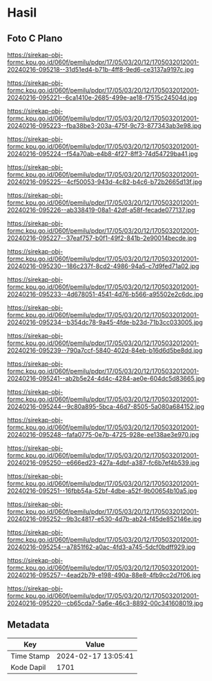# Hasil

## Foto C Plano

https://sirekap-obj-formc.kpu.go.id/060f/pemilu/pdpr/17/05/03/20/12/1705032012001-20240216-095218--31d51ed4-b71b-4ff8-9ed6-ce3137a9197c.jpg

https://sirekap-obj-formc.kpu.go.id/060f/pemilu/pdpr/17/05/03/20/12/1705032012001-20240216-095221--6ca1410e-2685-499e-ae18-f7515c24504d.jpg

https://sirekap-obj-formc.kpu.go.id/060f/pemilu/pdpr/17/05/03/20/12/1705032012001-20240216-095223--fba38be3-203a-475f-9c73-877343ab3e98.jpg

https://sirekap-obj-formc.kpu.go.id/060f/pemilu/pdpr/17/05/03/20/12/1705032012001-20240216-095224--f54a70ab-e4b8-4f27-8ff3-74d54729ba41.jpg

https://sirekap-obj-formc.kpu.go.id/060f/pemilu/pdpr/17/05/03/20/12/1705032012001-20240216-095225--4cf50053-943d-4c82-b4c6-b72b2665d13f.jpg

https://sirekap-obj-formc.kpu.go.id/060f/pemilu/pdpr/17/05/03/20/12/1705032012001-20240216-095226--ab338419-08a1-42df-a58f-fecade077137.jpg

https://sirekap-obj-formc.kpu.go.id/060f/pemilu/pdpr/17/05/03/20/12/1705032012001-20240216-095227--37eaf757-b0f1-49f2-841b-2e90014becde.jpg

https://sirekap-obj-formc.kpu.go.id/060f/pemilu/pdpr/17/05/03/20/12/1705032012001-20240216-095230--186c237f-8cd2-4986-94a5-c7d9fed71a02.jpg

https://sirekap-obj-formc.kpu.go.id/060f/pemilu/pdpr/17/05/03/20/12/1705032012001-20240216-095233--4d678051-4541-4d76-b566-a95502e2c6dc.jpg

https://sirekap-obj-formc.kpu.go.id/060f/pemilu/pdpr/17/05/03/20/12/1705032012001-20240216-095234--b354dc78-9a45-4fde-b23d-71b3cc033005.jpg

https://sirekap-obj-formc.kpu.go.id/060f/pemilu/pdpr/17/05/03/20/12/1705032012001-20240216-095239--790a7ccf-5840-402d-84eb-b16d6d5be8dd.jpg

https://sirekap-obj-formc.kpu.go.id/060f/pemilu/pdpr/17/05/03/20/12/1705032012001-20240216-095241--ab2b5e24-4d4c-4284-ae0e-604dc5d83665.jpg

https://sirekap-obj-formc.kpu.go.id/060f/pemilu/pdpr/17/05/03/20/12/1705032012001-20240216-095244--9c80a895-5bca-46d7-8505-5a080a684152.jpg

https://sirekap-obj-formc.kpu.go.id/060f/pemilu/pdpr/17/05/03/20/12/1705032012001-20240216-095248--fafa0775-0e7b-4725-928e-ee138ae3e970.jpg

https://sirekap-obj-formc.kpu.go.id/060f/pemilu/pdpr/17/05/03/20/12/1705032012001-20240216-095250--e666ed23-427a-4dbf-a387-fc6b7ef4b539.jpg

https://sirekap-obj-formc.kpu.go.id/060f/pemilu/pdpr/17/05/03/20/12/1705032012001-20240216-095251--16fbb54a-52bf-4dbe-a52f-9b00654b10a5.jpg

https://sirekap-obj-formc.kpu.go.id/060f/pemilu/pdpr/17/05/03/20/12/1705032012001-20240216-095252--9b3c4817-e530-4d7b-ab24-f45de852146e.jpg

https://sirekap-obj-formc.kpu.go.id/060f/pemilu/pdpr/17/05/03/20/12/1705032012001-20240216-095254--a7851f62-a0ac-4fd3-a745-5dcf0bdff929.jpg

https://sirekap-obj-formc.kpu.go.id/060f/pemilu/pdpr/17/05/03/20/12/1705032012001-20240216-095257--4ead2b79-e198-490a-88e8-4fb9cc2d7f06.jpg

https://sirekap-obj-formc.kpu.go.id/060f/pemilu/pdpr/17/05/03/20/12/1705032012001-20240216-095220--cb65cda7-5a6e-46c3-8892-00c341608019.jpg


## Metadata

| Key        | Value               |
| ---------- | ------------------- |
| Time Stamp | 2024-02-17 13:05:41 |
| Kode Dapil | 1701                |



